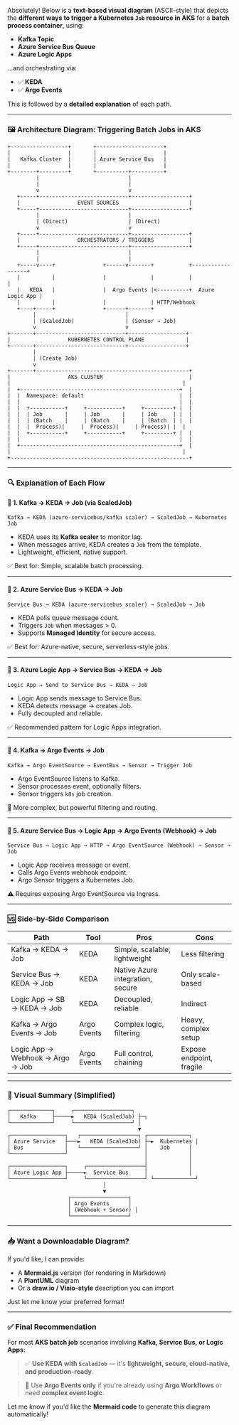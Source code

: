 Absolutely! Below is a **text-based visual diagram** (ASCII-style) that depicts the **different ways to trigger a Kubernetes `Job` resource in AKS** for a **batch process container**, using:

- **Kafka Topic**
- **Azure Service Bus Queue**
- **Azure Logic Apps**

...and orchestrating via:

- ✅ **KEDA**
- ✅ **Argo Events**

This is followed by a **detailed explanation** of each path.

---

### 🖼️ **Architecture Diagram: Triggering Batch Jobs in AKS**

```
+------------------+       +---------------------+
|                  |       |                     |
|   Kafka Cluster  |       | Azure Service Bus   |
|                  |       |                     |
+--------+---------+       +----------+----------+
         |                            |
         |                            |
         v                            v
   +-----+----------------------------+------------------+
   |                  EVENT SOURCES                      |
   +-----+----------------------------+------------------+
         |                            |
         | (Direct)                   | (Direct)
         v                            v
   +-----+----------------------------+------------------+
   |                  ORCHESTRATORS / TRIGGERS           |
   +-----+----------------------------+------------------+
         |                            |
         |                            |
   +-----v----+               +------v-------+           +------------------+
   |          |               |              |           |                  |
   |   KEDA   |               |  Argo Events |<----------+  Azure Logic App |
   |          |               |              | HTTP/Webhook
   +----+-----+               +------+-------+
        |                            |
        | (ScaledJob)                | (Sensor → Job)
        v                            v
+-------+----------------------------+------------------+
|                  KUBERNETES CONTROL PLANE             |
+-------+----------------------------+------------------+
        |
        | (Create Job)
        v
+-------+------------------------------------------------+
|                  AKS CLUSTER                           |
|                                                      |
|  +--------------------------------------------------+  |
|  |  Namespace: default                              |  |
|  |                                                  |  |
|  |  +-----------+     +-----------+     +---------+ |  |
|  |  | Job       |     | Job       |     | Job     | |  |
|  |  | (Batch    |     | (Batch    |     | (Batch  | |  |
|  |  |  Process)|     |  Process)|     | Process)| |  |
|  |  +-----------+     +-----------+     +---------+ |  |
|  |                                                  |  |
|  +--------------------------------------------------+  |
|                                                      |
+--------------------------------------------------------+

```

---

### 🔍 **Explanation of Each Flow**

#### 🔹 **1. Kafka → KEDA → Job (via ScaledJob)**

```
Kafka → KEDA (azure-servicebus/kafka scaler) → ScaledJob → Kubernetes Job
```

- KEDA uses its **Kafka scaler** to monitor lag.
- When messages arrive, KEDA creates a `Job` from the template.
- Lightweight, efficient, native support.

✅ Best for: Simple, scalable batch processing.

---

#### 🔹 **2. Azure Service Bus → KEDA → Job**

```
Service Bus → KEDA (azure-servicebus scaler) → ScaledJob → Job
```

- KEDA polls queue message count.
- Triggers `Job` when messages > 0.
- Supports **Managed Identity** for secure access.

✅ Best for: Azure-native, secure, serverless-style jobs.

---

#### 🔹 **3. Azure Logic App → Service Bus → KEDA → Job**

```
Logic App → Send to Service Bus → KEDA → Job
```

- Logic App sends message to Service Bus.
- KEDA detects message → creates Job.
- Fully decoupled and reliable.

✅ Recommended pattern for Logic Apps integration.

---

#### 🔹 **4. Kafka → Argo Events → Job**

```
Kafka → Argo EventSource → EventBus → Sensor → Trigger Job
```

- Argo EventSource listens to Kafka.
- Sensor processes event, optionally filters.
- Sensor triggers `k8s` job creation.

🔧 More complex, but powerful filtering and routing.

---

#### 🔹 **5. Azure Service Bus → Logic App → Argo Events (Webhook) → Job**

```
Service Bus → Logic App → HTTP → Argo EventSource (Webhook) → Sensor → Job
```

- Logic App receives message or event.
- Calls Argo Events webhook endpoint.
- Argo Sensor triggers a Kubernetes Job.

⚠️ Requires exposing Argo EventSource via Ingress.

---

### 🆚 **Side-by-Side Comparison**

| Path | Tool | Pros | Cons |
|------|------|------|------|
| Kafka → KEDA → Job | KEDA | Simple, scalable, lightweight | Less filtering |
| Service Bus → KEDA → Job | KEDA | Native Azure integration, secure | Only scale-based |
| Logic App → SB → KEDA → Job | KEDA | Decoupled, reliable | Indirect |
| Kafka → Argo Events → Job | Argo Events | Complex logic, filtering | Heavy, complex setup |
| Logic App → Webhook → Argo → Job | Argo Events | Full control, chaining | Expose endpoint, fragile |

---

### 📎 Visual Summary (Simplified)

```
┌─────────────┐     ┌──────────────────┐
│   Kafka     ├─────►   KEDA (ScaledJob) ├─┐
└─────────────┘     └──────────────────┘ │
                                         ▼
┌─────────────────┐   ┌──────────────────┐ ┌─────────────┐
│ Azure Service   ├───►   KEDA (ScaledJob) ├─►  Kubernetes │
│ Bus             │   └──────────────────┘ │    Job      │
└─────────────────┘                        │             │
                                           │             │
┌─────────────────┐     ┌──────────────────┤             │
│ Azure Logic App ├─────►  Service Bus     │             │
└─────────────────┘     └──────────────────┘ └─────────────┘
                              │
                              ▼
                   ┌──────────────────┐
                   │ Argo Events      │
                   │ (Webhook + Sensor) │
                   └──────────────────┘

```

---

### 📥 Want a Downloadable Diagram?

If you'd like, I can provide:

- A **Mermaid.js** version (for rendering in Markdown)
- A **PlantUML** diagram
- Or a **draw.io / Visio-style** description you can import

Just let me know your preferred format!

---

### ✅ Final Recommendation

For most **AKS batch job** scenarios involving **Kafka, Service Bus, or Logic Apps**:

> ✅ **Use KEDA with `ScaledJob`** — it's **lightweight, secure, cloud-native, and production-ready**.

> 🔁 Use **Argo Events only** if you're already using **Argo Workflows** or need **complex event logic**.

Let me know if you'd like the **Mermaid code** to generate this diagram automatically!